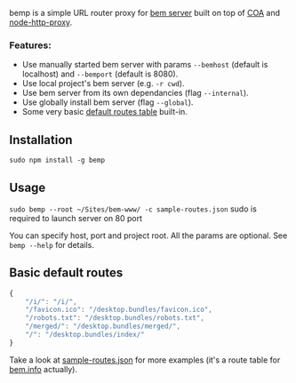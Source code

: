 bemp is a simple URL router proxy for [bem server](http://bem.info/tools/bem/commands/) built on top of [COA](https://github.com/veged/coa) and [node-http-proxy](https://github.com/nodejitsu/node-http-proxy).

### Features:

* Use manually started bem server with params ``--bemhost`` (default is localhost) and ``--bemport`` (default is 8080).
* Use local project's bem server (e.g. ``-r cwd``).
* Use bem server from its own dependancies (flag ``--internal``).
* Use globally install bem server (flag ``--global``).
* Some very basic [default routes table](#basic-default-routes) built-in.


## Installation

``sudo npm install -g bemp``

## Usage
``sudo bemp --root ~/Sites/bem-www/ -c sample-routes.json``
sudo is required to launch server on 80 port

You can specify host, port and project root. All the params are optional.
See ``bemp --help`` for details.

## Basic default routes

````javascript
{
    "/i/": "/i/",
    "/favicon.ico": "/desktop.bundles/favicon.ico",
    "/robots.txt": "/desktop.bundles/robots.txt",
    "/merged/": "/desktop.bundles/merged/",
    "/": "/desktop.bundles/index/"
}
````

Take a look at [sample-routes.json](https://github.com/tadatuta/bemp/blob/master/sample-routes.json) for more examples (it's a route table for [bem.info](http://bem.info/) actually).